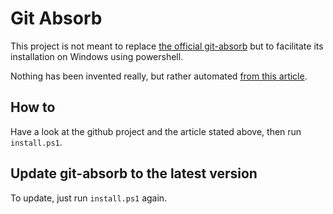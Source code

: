 # Git Absorb

This project is not meant to replace [the official git-absorb](https://github.com/tummychow/git-absorb) but to facilitate its installation on Windows using powershell.

Nothing has been invented really, but rather automated [from this article](https://andrewlock.net/super-charging-git-rebase-with-git-absorb/).

## How to

Have a look at the github project and the article stated above, then run `install.ps1`.

## Update git-absorb to the latest version

To update, just run `install.ps1` again.

